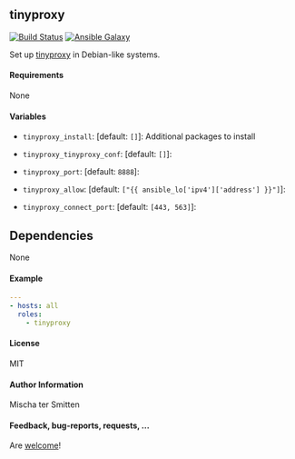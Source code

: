 ## tinyproxy

[![Build Status](https://travis-ci.org/Oefenweb/ansible-tinyproxy.svg?branch=master)](https://travis-ci.org/Oefenweb/ansible-tinyproxy) [![Ansible Galaxy](http://img.shields.io/badge/ansible--galaxy-tinyproxy-blue.svg)](https://galaxy.ansible.com/Oefenweb/tinyproxy)

Set up [tinyproxy](https://tinyproxy.github.io/) in Debian-like systems.

#### Requirements

None

#### Variables

* `tinyproxy_install`: [default: `[]`]: Additional packages to install

* `tinyproxy_tinyproxy_conf`: [default: `[]`]: 

* `tinyproxy_port`: [default: `8888`]: 
* `tinyproxy_allow`: [default: `["{{ ansible_lo['ipv4']['address'] }}"]`]: 
* `tinyproxy_connect_port`: [default: `[443, 563]`]: 

## Dependencies

None

#### Example

```yaml
---
- hosts: all
  roles:
    - tinyproxy
```

#### License

MIT

#### Author Information

Mischa ter Smitten

#### Feedback, bug-reports, requests, ...

Are [welcome](https://github.com/Oefenweb/ansible-tinyproxy/issues)!
